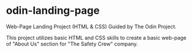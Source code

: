 # odin-landing-page

Web-Page Landing Project (HTML &amp; CSS) Guided by The Odin Project.

This project utilizes basic HTML and CSS skills to create a basic web-page of "About Us" section for "The Safety Crew" company.
